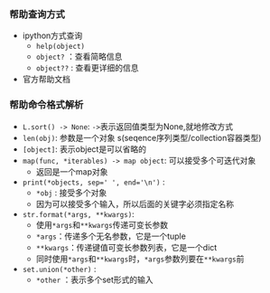 ### 帮助查询方式 ###
- ipython方式查询
    - `help(object)`
    - `object?`   ：查看简略信息
    - `object??`  : 查看更详细的信息
- 官方帮助文档 

### 帮助命令格式解析 ###
- `L.sort() -> None`: `->`表示返回值类型为None,就地修改方式
- `len(obj)`: 参数是一个对象 s(seqence序列类型/collection容器类型)
- `[object]`: 表示object是可以省略的
- `map(func, *iterables) -> map object`: 可以接受多个可迭代对象
    - 返回是一个map对象
- `print(*objects, sep=' ', end='\n')` : 
    - `*obj` : 接受多个对象
    - 因为可以接受多个输入，所以后面的关键字必须指定名称
- `str.format(*args, **kwargs)`:
    - 使用`*args`和`**kwargs`传递可变长参数
    - `*args`：传递多个无名参数，它是一个tuple
    - `**kwargs`：传递键值可变长参数列表，它是一个dict
    - 同时使用`*args`和`**kwargs`时，`*args`参数列要在`**kwargs`前
- `set.union(*other)` :
    - `*other` ：表示多个set形式的输入